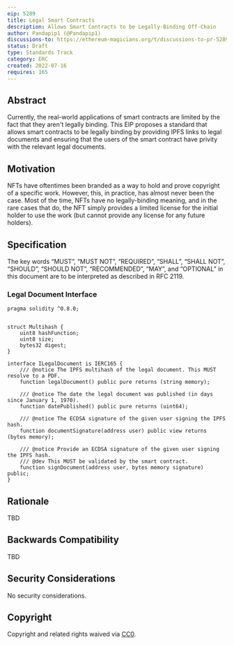```yaml
---
eip: 5289
title: Legal Smart Contracts
description: Allows Smart Contracts to be Legally-Binding Off-Chain
author: Pandapip1 (@Pandapip1)
discussions-to: https://ethereum-magicians.org/t/discussions-to-pr-5289/9980
status: Draft
type: Standards Track
category: ERC
created: 2022-07-16
requires: 165
---
```


## Abstract

Currently, the real-world applications of smart contracts are limited by the fact that they aren't legally binding. This EIP proposes a standard that allows smart contracts to be legally binding by providing IPFS links to legal documents and ensuring that the users of the smart contract have privity with the relevant legal documents.

## Motivation

NFTs have oftentimes been branded as a way to hold and prove copyright of a specific work. However, this, in practice, has almost never been the case. Most of the time, NFTs have no legally-binding meaning, and in the rare cases that do, the NFT simply provides a limited license for the initial holder to use the work (but cannot provide any license for any future holders).

## Specification

The key words “MUST”, “MUST NOT”, “REQUIRED”, “SHALL”, “SHALL NOT”, “SHOULD”, “SHOULD NOT”, “RECOMMENDED”, “MAY”, and “OPTIONAL” in this document are to be interpreted as described in RFC 2119.

### Legal Document Interface

```solidity
pragma solidity ^0.8.0;


struct Multihash {
    uint8 hashFunction;
    uint8 size;
    bytes32 digest;
}

interface ILegalDocument is IERC165 {
    /// @notice The IPFS multihash of the legal document. This MUST resolve to a PDF.
    function legalDocument() public pure returns (string memory);
    
    /// @notice The date the legal document was published (in days since January 1, 1970).
    function datePublished() public pure returns (uint64);

    /// @notice The ECDSA signature of the given user signing the IPFS hash.
    function documentSignature(address user) public view returns (bytes memory);

    /// @notice Provide an ECDSA signature of the given user signing the IPFS hash.
    /// @dev This MUST be validated by the smart contract.
    function signDocument(address user, bytes memory signature) public;
}
```

## Rationale

TBD

## Backwards Compatibility

TBD

## Security Considerations

No security considerations.

## Copyright

Copyright and related rights waived via [CC0](../LICENSE.md).

